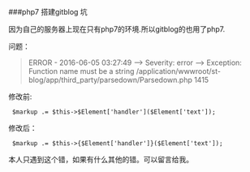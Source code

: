 <!--
author: shentao
head: http://pingodata.qiniudn.com/jockchou-avatar.jpg
date: 2016-06-05
title: php7 搭建gitblog 坑
tags: php学习
category: php学习
status: publish
summary: 个人学习纪录
-->

###php7 搭建gitblog 坑

因为自己的服务器上现在只有php7的环境.所以gitblog的也用了php7.

问题：

>ERROR - 2016-06-05 03:27:49 --> Severity: error --> Exception: Function name must be a string /application/wwwroot/st-blog/app/third_party/parsedown/Parsedown.php 1415


修改前:

     $markup .= $this->$Element['handler']($Element['text']);

修改后：

     $markup .= $this->{$Element['handler']}($Element['text']);

本人只遇到这个错，如果有什么其他的错。可以留言给我。